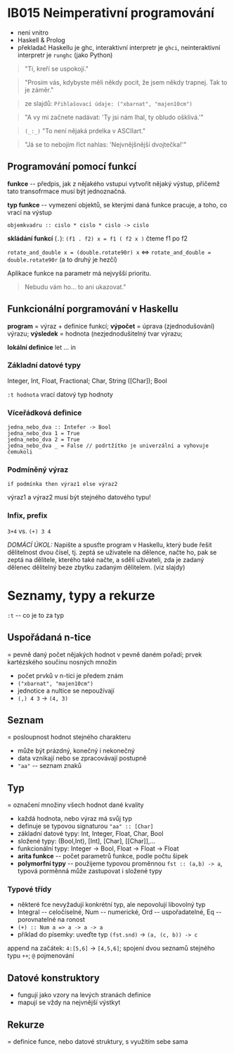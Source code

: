 # IB015 Neimperativní programování
* není vnitro
* Haskell & Prolog
* překladač Haskellu je ghc, interaktivní interpretr je `ghci`, neinteraktivní interpretr je `runghc` (jako Python)

> "Ti, kreří se uspokojí."

> "Prosím vás, kdybyste měli někdy pocit, že jsem někdy trapnej. Tak to je záměr."

> ze slajdů: `Přihlašovací údaje: ("xbarnat", "majen10cm")`

> "A vy mi začnete nadávat: 'Ty jsi nám lhal, ty obludo ošklivá.'"

> `(_:_)` "To není nějaká prdelka v ASCIIart." 

> "Já se to nebojím říct nahlas: 'Nejvnějšnější dvojtečka!'"

## Programování pomocí funkcí

**funkce** -- předpis, jak z nějakého vstupui vytvořit nějaký výstup, přičemž tato transofrmace musí být jednoznačná.

**typ funkce** -- vymezení objektů, se kterými daná funkce pracuje, a toho, co vrací na výstup

`objemkvadru :: cislo * cislo * cislo -> cislo`

**skládání funkcí** (`.`): `(f1 . f2) x = f1 ( f2 x )` čteme f1 po f2

`rotate_and_double x = (double.rotate90r) x` <=> `rotate_and_double = double.rotate90r` (a to druhý je hezčí)

Aplikace funkce na parametr má nejvyšší prioritu. 

> Nebudu vám ho... to ani ukazovat."

## Funkcionální porgramování v Haskellu
**program** = výraz + definice funkcí;
**výpočet** = úprava (zjednodušování) výrazu;
**výsledek** = hodnota (nezjednodušitelný tvar výrazu;

**lokální definice** let ... in

### Základní datové typy
Integer, Int, Float, Fractional; Char, String ([Char]); Bool

`:t hodnota` vrací datový typ hodnoty

### Víceřádková definice
```
jedna_nebo_dva :: Intefer -> Bool
jedna_nebo_dva 1 = True
jedna_nebo_dva 2 = True
jedna_nebo_dva _ = False // podrtžítko je univerzální a vyhovuje čemukoli
```
### Podmíněný výraz
`if podmínka then výraz1 else výraz2`

výraz1 a výraz2 musí být stejného datového typu!

### Infix, prefix

`3+4` vs. `(+) 3 4`

_DOMÁCÍ ÚKOL:_
Napište a spusťte program v Haskellu, který bude řešit
dělitelnost dvou čísel, tj. zeptá se uživatele na dělence, načte
ho, pak se zeptá na dělitele, kterého také načte, a sdělí
uživateli, zda je zadaný dělenec dělitelný beze zbytku zadaným
dělitelem. (viz slajdy)

# Seznamy, typy a rekurze
`:t` -- co je to za typ

## Uspořádaná n-tice
= pevně daný počet nějakých hodnot v pevně daném pořadí; prvek kartézského součinu nosných množin
* počet prvků v n-tici je předem znám
* `("xbarnat", "majen10cm")`
* jednotice a nultice se nepoužívají
* `(,) 4 3` -> `(4, 3)`

## Seznam
= posloupnost hodnot stejného charakteru
* může být prázdný, konečný i nekonečný
* data vznikají nebo se zpracovávají postupně
* `"aa"` -- seznam znaků

## Typ
= označení množiny všech hodnot dané kvality
* každá hodnota, nebo výraz má svůj typ
* definuje se typovou signaturou `"aa" :: [Char]`
* základní datové typy: Int, Integer, Float, Char, Bool
* složené typy: (Bool,Int), [Int], [Char], [[Char]],...
* funkcionální typy: Integer -> Bool, Float -> Float -> Float
* **arita funkce** -- počet parametrů funkce, podle počtu šipek
* **polymorfní typy** -- použijeme typovou proměnnou `fst :: (a,b) -> a`, typová porměnná může zastupovat i složené typy

### Typové třídy
* některé fce nevyžadují konkrétní typ, ale nepovolují libovolný typ
* Integral -- celočíselné, Num -- numerické, Ord -- uspořadatelné, Eq -- porovnatelné na ronost
* `(+) :: Num a => a -> a -> a`
* příklad do písemky: uveďte typ `(fst.snd)` -> `(a, (c, b)) -> c`

append na začátek: `4:[5,6]` -> `[4,5,6]`;
spojení dvou seznamů stejného typu `++`;
`@` pojmenování

## Datové konstruktory
* fungují jako vzory na levých stranách definice
* mapují se vždy na nejvnější výstkyt

## Rekurze
= definice funce, nebo datové struktury, s využitím sebe sama
